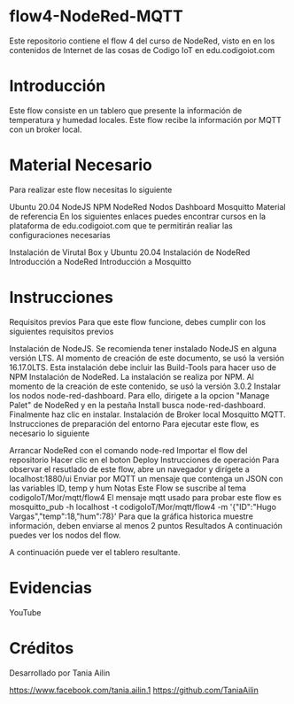 # flow4-NodeRed-MQTT
Este repositorio contiene el flow 4 del curso de NodeRed, visto en en los contenidos de Internet de las cosas de Codigo IoT en edu.codigoiot.com
# Introducción
Este flow consiste en un tablero que presente la información de temperatura y humedad locales. Este flow recibe la información por MQTT con un broker local.

# Material Necesario
Para realizar este flow necesitas lo siguiente

Ubuntu 20.04
NodeJS
NPM
NodeRed
Nodos Dashboard
Mosquitto
Material de referencia
En los siguientes enlaces puedes encontrar cursos en la plataforma de edu.codigoiot.com que te permitirán realiar las configuraciones necesarias

Instalación de Virutal Box y Ubuntu 20.04
Instalación de NodeRed
Introducción a NodeRed
Introducción a Mosquitto
# Instrucciones
  Requisitos previos
Para que este flow funcione, debes cumplir con los siguientes requisitos previos

Instalación de NodeJS. Se recomienda tener instalado NodeJS en alguna versión LTS. Al momento de creación de este documento, se usó la versión 16.17.0LTS. Esta instalación debe incluir las Build-Tools para hacer uso de NPM
Instalación de NodeRed. La instalación se realiza por NPM. Al momento de la creación de este contenido, se usó la versión 3.0.2
Instalar los nodos node-red-dashboard. Para ello, dirigete a la opcion "Manage Palet" de NodeRed y en la pestaña Install busca node-red-dashboard. Finalmente haz clic en instalar.
Instalación de Broker local Mosquitto MQTT.
  Instrucciones de preparación del entorno
Para ejecutar este flow, es necesario lo siguiente

Arrancar NodeRed con el comando node-red
Importar el flow del repositorio
Hacer clic en el boton Deploy
Instrucciones de operación
Para observar el resutlado de este flow, abre un navegador y dirígete a localhost:1880/ui
Enviar por MQTT un mensaje que contenga un JSON con las variables ID, temp y hum
  Notas
Este Flow se suscribe al tema codigoIoT/Mor/mqtt/flow4
El mensaje mqtt usado para probar este flow es mosquitto_pub -h localhost -t codigoIoT/Mor/mqtt/flow4 -m '{"ID":"Hugo Vargas","temp":18,"hum":78}'
Para que la gráfica historica muestre información, deben enviarse al menos 2 puntos
Resultados
A continuación puedes ver los nodos del flow. 

A continuación puede ver el tablero resultante.



# Evidencias
YouTube
# Créditos
Desarrollado por Tania Ailin

https://www.facebook.com/tania.ailin.1
https://github.com/TaniaAilin

